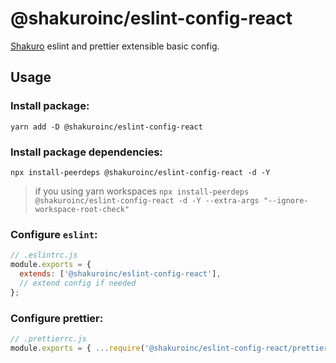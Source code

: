 # @shakuroinc/eslint-config-react

[Shakuro](https://shakuro.com/) eslint and prettier extensible basic config.

## Usage

### Install package:

`yarn add -D @shakuroinc/eslint-config-react`

### Install package dependencies:

`npx install-peerdeps @shakuroinc/eslint-config-react -d -Y`

> if you using yarn workspaces `npx install-peerdeps @shakuroinc/eslint-config-react -d -Y --extra-args "--ignore-workspace-root-check"`

### Configure `eslint`:

```js
// .eslintrc.js
module.exports = {
  extends: ['@shakuroinc/eslint-config-react'],
  // extend config if needed
};
```

### Configure prettier:

```js
// .prettierrc.js
module.exports = { ...require('@shakuroinc/eslint-config-react/prettier.config') };
```

